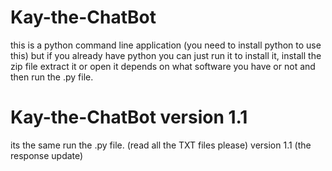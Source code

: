 # Kay-the-ChatBot

this is a python command line application (you need to install python to use this)
but if you already have python you can just run it
to install it, install the zip file extract it or open it depends on what software you have or not and then run the .py file.
# Kay-the-ChatBot version 1.1

its the same run the .py file. (read all the TXT files please) version 1.1 (the response update)
